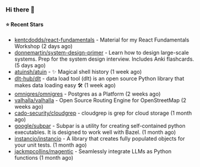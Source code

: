 ### Hi there 👋


#### ⭐ Recent Stars

- [kentcdodds/react-fundamentals](https://github.com/kentcdodds/react-fundamentals) - Material for my React Fundamentals Workshop (2 days ago)
- [donnemartin/system-design-primer](https://github.com/donnemartin/system-design-primer) - Learn how to design large-scale systems. Prep for the system design interview.  Includes Anki flashcards. (5 days ago)
- [atuinsh/atuin](https://github.com/atuinsh/atuin) - ✨ Magical shell history (1 week ago)
- [dlt-hub/dlt](https://github.com/dlt-hub/dlt) - data load tool (dlt) is an open source Python library that makes data loading easy 🛠️  (1 week ago)
- [omnigres/omnigres](https://github.com/omnigres/omnigres) - Postgres as a Platform (2 weeks ago)
- [valhalla/valhalla](https://github.com/valhalla/valhalla) - Open Source Routing Engine for OpenStreetMap (2 weeks ago)
- [cado-security/cloudgrep](https://github.com/cado-security/cloudgrep) - cloudgrep is grep for cloud storage (1 month ago)
- [google/subpar](https://github.com/google/subpar) - Subpar is a utility for creating self-contained python executables. It is designed to work well with Bazel. (1 month ago)
- [instancio/instancio](https://github.com/instancio/instancio) - A library that creates fully populated objects for your unit tests. (1 month ago)
- [jackmpcollins/magentic](https://github.com/jackmpcollins/magentic) - Seamlessly integrate LLMs as Python functions (1 month ago)
